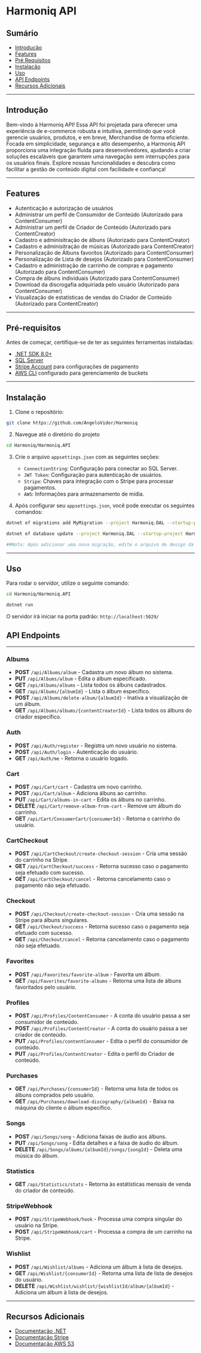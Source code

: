 # Harmoniq API

## Sumário
- [Introdução](#introdução)
- [Features](#features)
- [Pré Requisitos](#pre-requisitos)
- [Instalação](#instalação)
- [Uso](#uso)
- [API Endpoints](#api-endpoints)
- [Recursos Adicionais](#recursos-adicionais)
---------------------------------------------------------------------------
## Introdução
Bem-vindo à Harmoniq API! Essa API foi projetada para oferecer uma experiência de e-commerce robusta e intuitiva, permitindo que você gerencie usuários, produtos, e em breve, Merchandise de forma eficiente. Focada em simplicidade, segurança e alto desempenho, a Harmoniq API proporciona uma integração fluida para desenvolvedores, ajudando a criar soluções escaláveis que garantem uma navegação sem interrupções para os usuários finais. Explore nossas funcionalidades e descubra como facilitar a gestão de conteúdo digital com facilidade e confiança!

---------------------------------------------------------------------------
## Features
- Autenticação e autorização de usuários
- Administrar um perfil de Consumidor de Conteúdo (Autorizado para ContentConsumer)
- Administrar um perfil de Criador de Conteúdo (Autorizado para ContentCreator)
- Cadastro e adminisitração de álbuns (Autorizado para ContentCreator)
- Cadastro e adminisitração de músicas (Autorizado para ContentCreator)
- Personalização de Álbuns favoritos (Autorizado para ContentConsumer)
- Personalização de Lista de desejos (Autorizado para ContentConsumer)
- Cadastro e administração de carrinho de compras e pagamento (Autorizado para ContentConsumer)
- Compra de álbuns individuais (Autorizado para ContentConsumer)
- Download da discrogafia adquiriada pelo usuário (Autorizado para ContentConsumer)
- Visualização de estatísticas de vendas do Criador de Conteúdo (Autorizado para ContentCreator)
---------------------------------------------------------------------------
## Pré-requisitos
Antes de começar, certifique-se de ter as seguintes ferramentas instaladas:
- [.NET SDK 8.0+](https://dotnet.microsoft.com/download/dotnet)
- [SQL Server](https://www.microsoft.com/sql-server)
- [Stripe Account](https://stripe.com) para configurações de pagamento
- [AWS CLI](https://aws.amazon.com/pt/cli/) configurado para gerenciamento de buckets
---------------------------------------------------------------------------

## Instalação

1. Clone o repositório:
```bash
git clone https://github.com/AngeloVidor/Harmoniq
```

2. Navegue até o diretório do projeto
```bash
cd Harmoniq/Harmoniq.API
```
3. Crie o arquivo `appsettings.json` com as seguintes seções:

   - `ConnectionString`: Configuração para conectar ao SQL Server.
    - `JWT Token`: Configuração para autenticação de usuários.
    - `Stripe`: Chaves para integração com o Stripe para processar pagamentos.
    - `AWS`: Informações para armazenamento de mídia.


4. Após configurar seu `appsettings.json`, você pode executar os seguintes comandos:
```bash
dotnet ef migrations add MyMigration --project Harmoniq.DAL --startup-project Harmoniq.API

dotnet ef database update --project Harmoniq.DAL --startup-project Harmoniq.API

##Nota: Após adicionar uma nova migração, edite o arquivo de design da migração para definir todas as propriedades de onDelete para NoAction, evitando exclusões em cascata indesejadas.
```
---------------------------------------------------------------------------


## Uso

Para rodar o servidor, utilize o seguinte comando:
```bash
cd Harmoniq/Harmoniq.API
```
```bash
dotnet run
```

O servidor irá iniciar na porta padrão: `http://localhost:5029/`

## API Endpoints
---------------------------------------------------------------------------
### Albums
- **POST** `/api/Albums/album` - Cadastra um novo álbum no sistema.
- **PUT** `/api/Albums/album` - Edita o álbum especificado.
- **GET** `/api/Albums/albums` - Lista todos os álbuns cadastrados.
- **GET** `/api/Albums/{albumId}` - Lista o álbum específico.
- **POST** `/api/Albums/delete-album/{albumId}` - Inativa a visualização de um álbum.
- **GET** `/api/Albums/albums/{contentCreatorId}` - Lista todos os álbuns do criador específico.

### Auth
- **POST** `/api/Auth/register` - Registra um novo usuário no sistema.
- **POST** `/api/Auth/login` - Autenticação do usuário.
- **GET** `/api/Auth/me` - Retorna o usuário logado.

### Cart
- **POST** `/api/Cart/cart` - Cadastra um novo carrinho.
- **POST** `/api/Cart/album` - Adiciona álbuns ao carrinho.
- **PUT** `/api/Cart/albums-in-cart` - Edita os álbuns no carrinho.
- **DELETE** `/api/Cart/remove-album-from-cart` - Remove um álbum do carrinho.
- **GET** `/api/Cart/ConsumerCart/{consumerId}` - Retorna o carrinho do usuário.

### CartCheckout
- **POST** `/api/CartCheckout/create-checkout-session` - Cria uma sessão do carrinho na Stripe.
- **GET** `/api/CartCheckout/success` - Retorna sucesso caso o pagamento seja efetuado com sucesso.
- **GET** `/api/CartCheckout/cancel` - Retorna cancelamento caso o pagamento não seja efetuado.

### Checkout
- **POST** `/api/Checkout/create-checkout-session` - Cria uma sessão na Stripe para álbuns singulares.
- **GET** `/api/Checkout/success` - Retorna sucesso caso o pagamento seja efetuado com sucesso.
- **GET** `/api/Checkout/cancel` - Retorna cancelamento caso o pagamento não seja efetuado.

### Favorites
- **POST** `/api/Favorites/favorite-album` - Favorita um álbum.
- **GET** `/api/Favorites/favorite-albums` - Retorna uma lista de álbuns favoritados pelo usuário.

### Profiles
- **POST** `/api/Profiles/ContentConsumer` - A conta do usuário passa a ser consumidor de conteúdo.
- **POST** `/api/Profiles/ContentCreator` - A conta do usuário passa a ser criador de conteúdo.
- **PUT** `/api/Profiles/contentConsumer` - Edita o perfil do consumidor de conteúdo.
- **PUT** `/api/Profiles/ContentCreator` - Edita o perfil do Criador de conteúdo.

### Purchases
- **GET** `/api/Purchases/{consumerId}` - Retorna uma lista de todos os álbuns comprados pelo usuário.
- **GET** `/api/Purchases/download-discography/{albumId}` - Baixa na máquina do cliente o álbum específico.

### Songs
- **POST** `/api/Songs/song` - Adiciona faixas de áudio aos álbuns.
- **PUT** `/api/Songs/song` - Edita detalhes e a faixa de áudio do álbum.
- **DELETE** `/api/Songs/albums/{albumId}/songs/{songId}` - Deleta uma música do álbum.

### Statistics
- **GET** `/api/Statistics/stats` - Retorna às estátísticas mensais de venda do criador de conteúdo.


### StripeWebhook
- **POST** `/api/StripeWebhook/hook` - Processa uma compra singular do usuário na Stripe.
- **POST** `/api/StripeWebhook/cart` - Processa a compra de um carrinho na Stripe.

### Wishlist
- **POST** `/api/Wishlist/albums` - Adiciona um álbum à lista de desejos.
- **GET** `/api/Wishlist/{consumerId}` - Retorna uma lista de lista de desejos do usuário.
- **DELETE** `/api/Wishlist/wishlist/{wishlistId/album/{albumId}` - Adiciona um álbum à lista de desejos.
---------------------------------------------------------------------------
## Recursos Adicionais
- [Documentação .NET](https://docs.microsoft.com/dotnet/)
- [Documentação Stripe](https://stripe.com/docs)
- [Documentação AWS S3](https://docs.aws.amazon.com/s3/)


